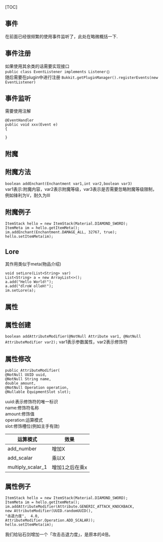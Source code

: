 [TOC]
## 事件
在前面已经很频繁的使用事件监听了，此处在略微概括一下.
## 事件注册
如果使用其余类的话需要实现接口
<br>
```public class EventListener implements Listener｛｝```
<br>
随后需要在plugin中进行注册
```Bukkit.getPluginManager().registerEvents(new EventListener)```

## 事件监听
需要使用注解
```
@EventHandler
public void xxx(Event e)
{

}
```

## 附魔

## 附魔方法
```boolean addEnchant(Enchantment var1,int var2,boolean var3)```<br>
var1表示:附魔内容，var2表示附魔等级，var3表示是否需要忽略附魔等级限制，例如锋利为V，耐久为III

## 附魔例子
```
ItemStack hello = new ItemStack(Material.DIAMOND_SWORD);
ItemMeta im = hello.getItemMeta();
im.addEnchant(Enchantment.DAMAGE_ALL, 32767, true);
hello.setItemMeta(im);
```

## Lore
其作用类似于meta(物品介绍)<br>
```
void setLore(List<String> var)
List<String> a = new ArrayList<>();
a.add("Hello World!");
a.add("dlroW olleH!");
im.setLore(a);
```

## 属性

## 属性创建
```boolean addAttributeModifier(@NotNull Attribute var1, @NotNull AttributeModifier var2);```
var1表示参数属性，var2表示修饰符

## 属性修改
```
public AttributeModifier(
@NotNull UUID uuid, 
@NotNull String name, 
double amount, 
@NotNull Operation operation, 
@Nullable EquipmentSlot slot);
```
uuid:表示修饰符的唯一标识<br>
name:修饰符名称<br>
amount:修饰值<br>
operation:运算模式<br>
slot:修饰槽位(例如主手有效)

运算模式|效果
---|---
add_number|增加X
add_scalar|乘以X
multiply_scalar_1|增加1之后在乘x

## 属性例子
```
ItemStack hello = new ItemStack(Material.DIAMOND_SWORD);
ItemMeta im = hello.getItemMeta();
im.addAttributeModifier(Attribute.GENERIC_ATTACK_KNOCKBACK, 
new AttributeModifier(UUID.randomUUID(), 
"击退力度",  4.0, 
AttributeModifier.Operation.ADD_SCALAR));
hello.setItemMeta(im);
```
我们给钻石剑增加一个「攻击击退力度」，是原本的4倍。

